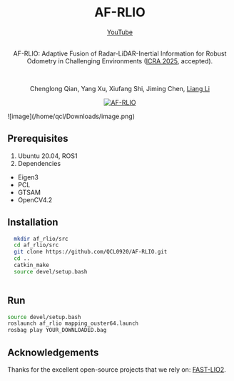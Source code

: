 <div align="center">
    <h1>AF-RLIO</h1>
    <a href=https://youtu.be/yYzz15vRkDI>YouTube</a>
    <br />
    <br />

AF-RLIO: Adaptive Fusion of Radar-LiDAR-Inertial Information for Robust Odometry in Challenging Environments ([ICRA 2025](https://2025.ieee-icra.org/), accepted).  

  <br />

Chenglong Qian, Yang Xu, Xiufang Shi, Jiming Chen, [Liang Li](https://github.com/liangli1990)  

  <p align="center">
    <a href="https://youtu.be/yYzz15vRkDI"><img alt="AF-RLIO" src="figure/pipeline.png"></a>
  </p>
</div>![image](/home/qcl/Downloads/image.png)



## Prerequisites

1.  Ubuntu 20.04, ROS1
2. Dependencies

- Eigen3
- PCL
- GTSAM
- OpenCV4.2

## Installation

```sh
  mkdir af_rlio/src
  cd af_rlio/src
  git clone https://github.com/QCL0920/AF-RLIO.git
  cd ..
  catkin_make
  source devel/setup.bash
  
```

## Run
```sh
source devel/setup.bash 
roslaunch af_rlio mapping_ouster64.launch
rosbag play YOUR_DOWNLOADED.bag
```
## Acknowledgements
Thanks for the excellent open-source projects that we rely on:  [FAST-LIO2](https://github.com/hku-mars/FAST_LIO).